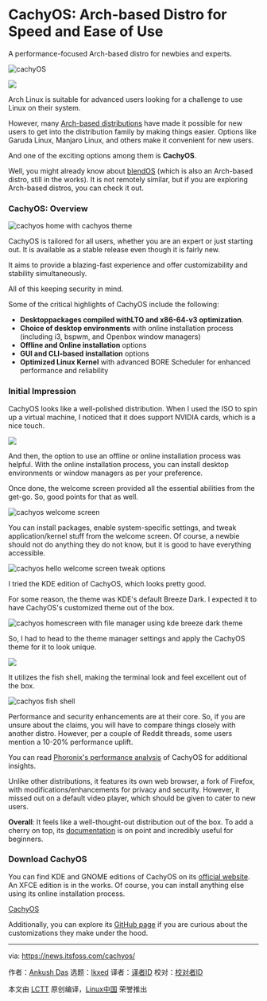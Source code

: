 [#]: subject: "CachyOS: Arch-based Distro for Speed and Ease of Use"
[#]: via: "https://news.itsfoss.com/cachyos/"
[#]: author: "Ankush Das https://news.itsfoss.com/author/ankush/"
[#]: collector: "lkxed"
[#]: translator: "geekpi"
[#]: reviewer: " "
[#]: publisher: " "
[#]: url: " "

CachyOS: Arch-based Distro for Speed and Ease of Use
======

A performance-focused Arch-based distro for newbies and experts.

![cachyOS][1]

![][2]

Arch Linux is suitable for advanced users looking for a challenge to use Linux on their system.

However, many [Arch-based distributions][3] have made it possible for new users to get into the distribution family by making things easier. Options like Garuda Linux, Manjaro Linux, and others make it convenient for new users.

And one of the exciting options among them is **CachyOS**.

Well, you might already know about [blendOS][4] (which is also an Arch-based distro, still in the works). It is not remotely similar, but if you are exploring Arch-based distros, you can check it out.

### CachyOS: Overview

![cachyos home with cachyos theme][5]

CachyOS is tailored for all users, whether you are an expert or just starting out. It is available as a stable release even though it is fairly new.

It aims to provide a blazing-fast experience and offer customizability and stability simultaneously.

All of this keeping security in mind.

Some of the critical highlights of CachyOS include the following:

- **Desktop****packages compiled with****LTO and x86-64-v3 optimization**.
- **Choice of desktop environments** with online installation process (including i3, bspwm, and Openbox window managers)
- **Offline and Online installation** options
- **GUI and CLI-based installation** options
- **Optimized Linux Kernel** with advanced BORE Scheduler for enhanced performance and reliability

### Initial Impression

CachyOS looks like a well-polished distribution. When I used the ISO to spin up a virtual machine, I noticed that it does support NVIDIA cards, which is a nice touch.

![][6]

And then, the option to use an offline or online installation process was helpful. With the online installation process, you can install desktop environments or window managers as per your preference.

Once done, the welcome screen provided all the essential abilities from the get-go. So, good points for that as well.

![cachyos welcome screen][7]

You can install packages, enable system-specific settings, and tweak application/kernel stuff from the welcome screen. Of course, a newbie should not do anything they do not know, but it is good to have everything accessible.

![cachyos hello welcome screen tweak options][8]

I tried the KDE edition of CachyOS, which looks pretty good.

For some reason, the theme was KDE's default Breeze Dark. I expected it to have CachyOS's customized theme out of the box.

![cachyos homescreen with file manager using kde breeze dark theme][9]

So, I had to head to the theme manager settings and apply the CachyOS theme for it to look unique.

![][10]

It utilizes the fish shell, making the terminal look and feel excellent out of the box.

![cachyos fish shell][11]

Performance and security enhancements are at their core. So, if you are unsure about the claims, you will have to compare things closely with another distro. However, per a couple of Reddit threads, some users mention a 10-20% performance uplift.

You can read [Phoronix's performance analysis][12] of CachyOS for additional insights.

Unlike other distributions, it features its own web browser, a fork of Firefox, with modifications/enhancements for privacy and security. However, it missed out on a default video player, which should be given to cater to new users.

**Overall**: It feels like a well-thought-out distribution out of the box. To add a cherry on top, its [documentation][13] is on point and incredibly useful for beginners.

### Download CachyOS

You can find KDE and GNOME editions of CachyOS on its [official website][14]. An XFCE edition is in the works. Of course, you can install anything else using its online installation process.

[CachyOS][14]

Additionally, you can explore its [GitHub page][15] if you are curious about the customizations they make under the hood.

--------------------------------------------------------------------------------

via: https://news.itsfoss.com/cachyos/

作者：[Ankush Das][a]
选题：[lkxed][b]
译者：[译者ID](https://github.com/译者ID)
校对：[校对者ID](https://github.com/校对者ID)

本文由 [LCTT](https://github.com/LCTT/TranslateProject) 原创编译，[Linux中国](https://linux.cn/) 荣誉推出

[a]: https://news.itsfoss.com/author/ankush/
[b]: https://github.com/lkxed/
[1]: https://news.itsfoss.com/content/images/size/w1304/2023/04/CachyOS.jpg
[2]: https://news.itsfoss.com/content/images/2023/03/linux-mega-packt.webp
[3]: https://itsfoss.com/arch-based-linux-distros/?ref=news.itsfoss.com
[4]: https://news.itsfoss.com/blendos/
[5]: https://news.itsfoss.com/content/images/2023/04/cachy-os-home.jpg
[6]: https://news.itsfoss.com/content/images/2023/04/cachy-os-installer.jpg
[7]: https://news.itsfoss.com/content/images/2023/04/cachy-os-hello.jpg
[8]: https://news.itsfoss.com/content/images/2023/04/cachyos-app-tweaks.jpg
[9]: https://news.itsfoss.com/content/images/2023/04/cachyos-home.jpg
[10]: https://news.itsfoss.com/content/images/2023/04/cachyos-nord-theme.jpg
[11]: https://news.itsfoss.com/content/images/2023/04/cachy-os-fish-shell.jpg
[12]: https://www.phoronix.com/review/cachyos-linux-perf?ref=news.itsfoss.com
[13]: https://wiki.cachyos.org/?ref=news.itsfoss.com
[14]: https://cachyos.org/?ref=news.itsfoss.com
[15]: https://github.com/cachyos?ref=news.itsfoss.com
